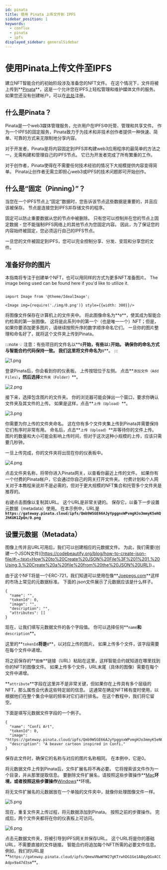 ```yaml
---
id: pinata
title: 使用 Pinata 上传文件到 IPFS
sidebar_position: 1
keywords:
  - conflux
  - pinata
  - ipfs
displayed_sidebar: generalSidebar
---
```


# 使用Pinata上传文件至IPFS

建立NFT智能合约的初始阶段涉及准备您的NFT文件。 在这个情况下，文件将被上传到**[Pinata](https://www.pinata.cloud/)**，这是一个允许您在IPFS上轻松管理和维护媒体文件的服务。 如果您还没有创建帐户，可以在[此处](https://t.sidekickopen86.com/Ctc/RJ+23284/d2q6Hj04/Jk82-6q7W5BW0B06lZ3kSN7N8wZqXqbPzW3TCKPf589Q6FW4CMm433Rb7jyW5KKmWM4jVWNSW1f4SqZ71c-GSW9j-gR-80Z4v9W3K4DpB1nb46WW1CMpy61tWQ0DN3tmTqJq-Wf5W31LKxg3_czldN84Hg68NYPpZW4cZKff1fgZnmW2cBYL08gsKw0W65_dds31pzQFVs9Cdk6Tv5lDW7rrBjl8gNbVJN6Z5JYxhfDJLW4MgBMz7S_jFzf743mLY04)注册。

## 什么是Pinata？

Pinata是一个web3媒体管理服务，允许用户在IPFS中托管、管理和共享文件。 作为一个IPFS的固定服务，Pinata致力于为技术和非技术创作者提供一种快速、简单、可靠的方式来无限制地分享内容。

对于开发者，Pinata是将内容固定到IPFS并构建web3应用程序的最简单的方法之一，无需构建和管理自己的IPFS节点。 它已为开发者完成了所有繁重的工作。

对于创作者，Pinata使得在不需要任何技术经验的情况下大规模提供内容变得简单。 Pinata让创作者无需立即担心web3或IPFS的技术问题即可开始创作。

## 什么是“固定（Pinning）”？

当您在一个IPFS节点上“固定”数据时，您告诉该节点这些数据是重要的，并且应该被保存。 节点是连接您到IPFS并存储文件的程序。

固定可以防止重要数据从您的节点中被删除。 只有您可以控制并在您的节点上固定数据 - 您不能强制IPFS网络上的其他节点为您固定内容。 因此，为了保证您的内容始终被固定，您必须运行自己的IPFS节点。

一旦您的文件被固定到IPFS，您可以完全控制分享、分发、变现和分享您的文件。

## 准备好你的图片

本指南将专注于创建单个NFT，也可以用同样的方式为更多NFT准备图片。 The image being used can be found here if you'd like to utilize it.

```mdx-code-block

import Image from '@theme/IdealImage';

<Image img={require('./img/0.png')} style={{width: 300}}/>

```

将图像文件保存在计算机上的文件夹中。 将此图像命名为**`0`**，使其成为智能合约检索的第一张图像。 这将是此系列中的第一个（也是唯一一个）NFT；但是，如果你要添加更多图片，请继续按照升序的数字顺序命名它们。 一旦你的图片整理和命名好了，就将这个文件夹上传到Pinata。

:::note
💡 注意：有些项目的文件名以**`0`**开始，有些以**`1`**开始。 确保你的命名方式与智能合约代码保持一致。 我们这里将文件命名为**`0`**。
:::

![1.png](./img/1.png)

登录Pinata后，你会看到你的仪表板。 上传按钮位于左侧。 点击**`添加文件（Add Files）`**，然后选择**`文件夹（Folder）`**。

![2.png](./img/2.png)

接下来，选择包含图片的文件夹。 你的浏览器可能会弹出一个窗口，要求你确认文件夹及其文件的上传。 如果是这样，点击**`上传（Upload）`**。

![3.png](./img/3.png)

你需要为你上传的文件夹命名。 这在你有多个文件夹集上传到Pinata并需要保持它们有序时非常有用。 命名后，点击**`上传（Upload）`**并等待你的文件上传。 图片的数量和大小可能会影响上传时间，但对于这次这种小规模的上传，应该只需要几秒钟。

一旦上传完成，你的文件夹将出现在你的仪表板中。

![4.png](./img/4.png)

点击文件夹名称，将带你进入Pinata网关，以查看你最近上传的文件。 如果你有一个付费的Pinata帐户，它会通过你自己的网关打开文件夹。 付费计划和个人网关对于本教程来说并不是必需的，但对于更大规模的NFT集合和托管多个文件夹是推荐的。

右键点击图像以复制其URL。 这个URL是非常关键的。 保存它，以备下一步设置元数据（metadata）使用。 在本示例中，URL是 **`https://gateway.pinata.cloud/ipfs/Qmb9WSGE66AJyYpggnxWPvmgHJo3mmyK5eNQJhKUK1ZpQn/0.png`**

## 设置元数据（Metadata）

图像上传并且URL可用后，我们可以创建相应的元数据文件。 为此，我们需要(创建一个JSON文件)[https://codebeautify.org/blog/how-to-create-json-file/#:~:text=How%20to%20Create%20JSON%20File%3F%201%201.%20Using,3.%20Create%20a%20file%20from%20the%20JSON%20URL]).。

由于这个NFT将是一个ERC-721，我们知道可以使用在像**[Joepegs.com](https://joepegs.com/)**这样的市场上常见的元数据标准。 下面的.json文件展示了元数据应该是什么样子。

```
{
  "name": "",
  "tokenId": 0,
  "image": "",
  "description": "",
  "attributes": []
}
```

现在，让我们填写元数据文件的各个字段值。 你可以选择任何**`name`**和**`description`**。

这里的**`tokenId`**将是**`0`**，以对应上传的图片。 如果上传多个文件，该字段需要在每个文件中递增。

将之前保存的**`图像`**链接（URL）粘贴在这里，这样智能合约就知道在哪里找到你的NFT的图像文件。 如果上传多个文件，URL末尾（具体的图像）需要在每个文件中递增。

**`attribute`**字段在这里并不是非常关键，但如果你在上传具有多个层级的NFT，那么属性会代表这些特定层的信息。 这通常在确定NFT稀有度时使用，以根据他们在整个集合中层的频率对它们进行排名。 在这个教程中，我们将它留空。

下面是填写元数据文件字段的一个例子。

```
{
  "name": "Confi Art",
  "tokenId": 0,
  "image": "https://gateway.pinata.cloud/ipfs/Qmb9WSGE66AJyYpggnxWPvmgHJo3mmyK5eNQJhKUK1ZpQn/0.png",
  "description": "A beaver cartoon inspired in Confi."
}
```

保存此文件时，确保它的名称与对应的图片名称相同。 在本例中，它是0。

将元数据文件上传到Pinata后，文件扩展名将不再必要。 它将搜索该文件作为一个目录，并从那里提取信息。 要删除文件扩展名，请按照这些步骤操作**[Mac](https://support.apple.com/guide/mac-help/show-or-hide-filename-extensions-on-mac-mchlp2304/mac)**环境，或者按照这些步骤操作**[Windows](https://www.techwalla.com/articles/how-to-remove-file-extensions)**环境。

将无文件扩展名的元数据放在一个单独的文件夹中，就像你处理图像文件一样。

![5.png](./img/5.png)

现在，重复文件夹上传过程，将元数据添加到Pinata。 按照之前的步骤操作。 完成后，两个文件夹都将在你的仪表板上可访问。

![6.png](./img/6.png)

点击元数据文件夹，将被引导到IPFS网关并保存URL。 这个URL将是你的基础URL，不需要直接的文件链接。 智能合约将追加每个NFT所需的必要文件信息。 例如，我们的URL是**`https://gateway.pinata.cloud/ipfs/QmewVNwWYW27gKTrwhDG1Ge1ABqyQGxACCAdpx9a47d3sm`**。
